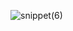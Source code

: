 ![snippet(6)](https://github.com/KriperPlay/KriperPlay/assets/92634754/a822c4b1-2f9f-4650-a590-8363edba8aaf)
